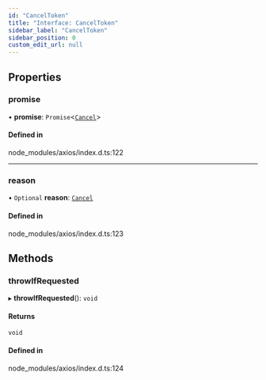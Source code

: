 ```yaml
---
id: "CancelToken"
title: "Interface: CancelToken"
sidebar_label: "CancelToken"
sidebar_position: 0
custom_edit_url: null
---
```


## Properties

### promise

• **promise**: `Promise`<[`Cancel`](Cancel.md)\>

#### Defined in

node_modules/axios/index.d.ts:122

___

### reason

• `Optional` **reason**: [`Cancel`](Cancel.md)

#### Defined in

node_modules/axios/index.d.ts:123

## Methods

### throwIfRequested

▸ **throwIfRequested**(): `void`

#### Returns

`void`

#### Defined in

node_modules/axios/index.d.ts:124
